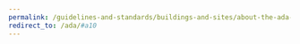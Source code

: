 ```yaml
---
permalink: /guidelines-and-standards/buildings-and-sites/about-the-ada-standards/ada-standards/chapter-10-recreation-facilities/
redirect_to: /ada/#a10
---
```

